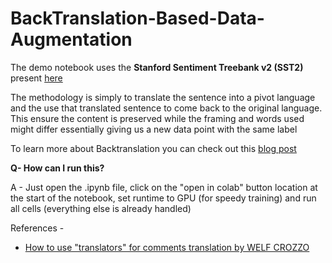 # BackTranslation-Based-Data-Augmentation

The demo notebook uses the **Stanford Sentiment Treebank v2 (SST2)** present [here](https://github.com/clairett/pytorch-sentiment-classification/tree/master/data/SST2)

The methodology is simply to translate the sentence into a pivot language and the use that translated sentence to come back to the original language. This ensure the content is preserved while the framing and words used might differ essentially giving us a new data point with the same label

To learn more about Backtranslation you can check out this [blog post](https://towardsdatascience.com/data-augmentation-in-nlp-2801a34dfc28)

**Q- How can I run this?**

A - Just open the .ipynb file, click on the "open in colab" button location at the start of the notebook, set runtime to GPU (for speedy training) and run all cells (everything else is already handled)

References - 

- [How to use "translators" for comments translation by WELF CROZZO](https://www.kaggle.com/miklgr500/how-to-use-translators-for-comments-translation)
